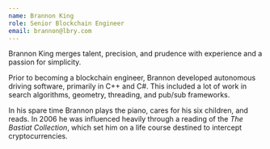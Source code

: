 ```yaml
---
name: Brannon King
role: Senior Blockchain Engineer
email: brannon@lbry.com
---
```


Brannon King merges talent, precision, and prudence with experience and a passion for simplicity.

Prior to becoming a blockchain engineer, Brannon developed autonomous driving software, primarily in C++ and C#. This included a lot of work in search algorithms, geometry, threading, and pub/sub frameworks.

In his spare time Brannon plays the piano, cares for his six children, and reads. In 2006 he was influenced heavily through a reading of the  _The Bastiat Collection_, which set him on a life course destined to intercept cryptocurrencies.